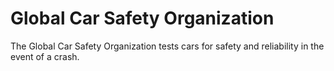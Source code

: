 # Global Car Safety Organization
The Global Car Safety Organization tests cars for safety and reliability in the event of a crash.
